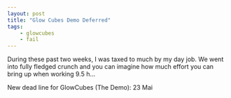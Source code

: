 ```yaml
---
layout: post
title: "Glow Cubes Demo Deferred"
tags:
    - glowcubes
    - fail
---
```


During these past two weeks, I was taxed to much by my day job. 
We went into fully fledged crunch and you can imagine how much 
effort you can bring up when working 9.5 h...

New dead line for GlowCubes (The Demo): 23 Mai
